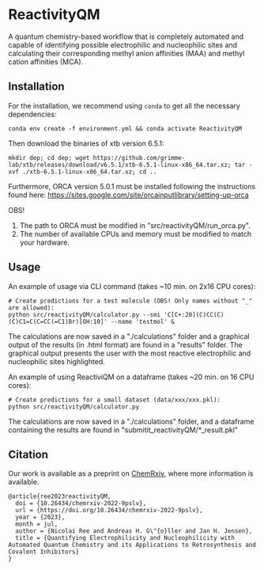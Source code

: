 # ReactivityQM
A quantum chemistry-based workflow that is completely automated and capable of identifying possible electrophilic and nucleophilic sites and calculating their corresponding methyl anion affinities (MAA) and methyl cation affinities (MCA).


## Installation

For the installation, we recommend using `conda` to get all the necessary dependencies:

    conda env create -f environment.yml && conda activate ReactivityQM


Then download the binaries of xtb version 6.5.1:

    mkdir dep; cd dep; wget https://github.com/grimme-lab/xtb/releases/download/v6.5.1/xtb-6.5.1-linux-x86_64.tar.xz; tar -xvf ./xtb-6.5.1-linux-x86_64.tar.xz; cd ..


Furthermore, ORCA version 5.0.1 must be installed following the instructions found here: https://sites.google.com/site/orcainputlibrary/setting-up-orca

OBS! 
  1) The path to ORCA must be modified in "src/reactivityQM/run_orca.py".
  2) The number of available CPUs and memory must be modified to match your hardware.


## Usage

An example of usage via CLI command (takes ~10 min. on 2x16 CPU cores):

    # Create predictions for a test molecule (OBS! Only names without "_" are allowed):
    python src/reactivityQM/calculator.py --smi 'C[C+:20](C)CC(C)(C)C1=C(C=CC(=C1)Br)[OH:10]' --name 'testmol' &
    

The calculations are now saved in a "./calculations" folder and a graphical output of the results (in .html format) are found in a "results" folder.
The graphical output presents the user with the most reactive electrophilic and nucleophilic sites highlighted.

An example of using ReactiviQM on a dataframe (takes ~20 min. on 16 CPU cores):

    # Create predictions for a small dataset (data/xxx/xxx.pkl):
    python src/reactivityQM/calculator.py

The calculations are now saved in a "./calculations" folder, and a dataframe containing the results are found in "submitit_reactivityQM/*_result.pkl"


## Citation 

Our work is available as a preprint on [ChemRxiv](http://doi.org/10.26434/chemrxiv-2022-9pslv), where more information is available. 
```
@article{ree2023reactivityQM,
  doi = {10.26434/chemrxiv-2022-9pslv},
  url = {https://doi.org/10.26434/chemrxiv-2022-9pslv},
  year = {2023},
  month = jul,
  author = {Nicolai Ree and Andreas H. G\"{o}ller and Jan H. Jensen},
  title = {Quantifying Electrophilicity and Nucleophilicity with Automated Quantum Chemistry and its Applications to Retrosynthesis and Covalent Inhibitors}
}
```
